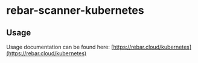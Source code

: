 
# rebar-scanner-kubernetes

## Usage

Usage documentation can be found here: [https://rebar.cloud/kubernetes](https://rebar.cloud/kubernetes)
